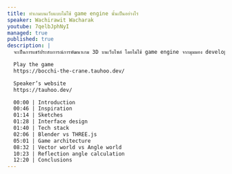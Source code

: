 ```yaml
---
title: ทำเกมบนเว็บแบบไม่ใช้ game engine นั้นเป็นอย่างไร
speaker: Wachirawit Wacharak
youtube: 7qelbJphNyI
managed: true
published: true
description: |
  จะเป็นการแชร์ประสบการณ์การพัฒนาเกม 3D บนเว็บไซต์ โดยไม่ใช้ game engine จากมุมมอง developer คนหนึ่งที่ไม่เคยทำเกม

  Play the game
  https://bocchi-the-crane.tauhoo.dev/

  Speaker’s website
  https://tauhoo.dev/

  00:00 | Introduction
  00:46 | Inspiration
  01:14 | Sketches
  01:28 | Interface design
  01:40 | Tech stack
  02:06 | Blender vs THREE.js
  05:01 | Game architecture
  08:32 | Vector world vs Angle world
  10:23 | Reflection angle calculation
  12:20 | Conclusions
---
```

